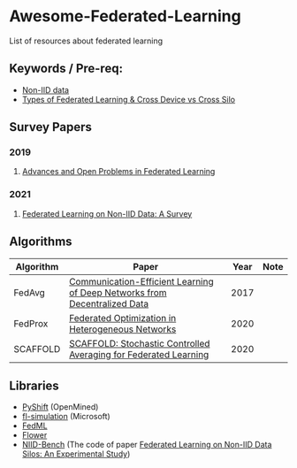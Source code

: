 # Awesome-Federated-Learning
List of resources about federated learning

## Keywords / Pre-req:
* [Non-IID data](https://xzhu0027.gitbook.io/blog/ml-system/sys-ml-index/learning-from-non-iid-data)
* [Types of Federated Learning & Cross Device vs Cross Silo](https://blog.openmined.org/federated-learning-types/)

## Survey Papers
### 2019
1. [Advances and Open Problems in Federated Learning](https://arxiv.org/abs/1912.04977?fbclid=IwAR0xSC1fbgFUtkOgyl6tU0tj_cVLFZxxcobakIsUrB7FccbjB5XZV0dH5bE)
### 2021
1. [Federated Learning on Non-IID Data: A Survey](https://arxiv.org/abs/2106.06843)

## Algorithms
| Algorithm | Paper                                                                                                         | Year | Note |
|-----------|---------------------------------------------------------------------------------------------------------------|------|------|
| FedAvg    | [Communication-Efficient Learning of Deep Networks from Decentralized Data](https://arxiv.org/abs/1602.05629) | 2017 |      |
| FedProx   | [Federated Optimization in Heterogeneous Networks](https://arxiv.org/abs/1812.06127)                          | 2020 |      |
| SCAFFOLD  | [SCAFFOLD: Stochastic Controlled Averaging for Federated Learning](https://arxiv.org/abs/1910.06378)          | 2020 |      |

## Libraries
* [PyShift](https://github.com/OpenMined/PySyft) (OpenMined)
* [fl-simulation](https://github.com/microsoft/fl-simulation) (Microsoft)
* [FedML](https://doc.fedml.ai/)
* [Flower](https://flower.dev/)
* [NIID-Bench](https://github.com/Xtra-Computing/NIID-Bench) (The code of paper [Federated Learning on Non-IID Data Silos: An Experimental Study](https://arxiv.org/pdf/2102.02079.pdf))
